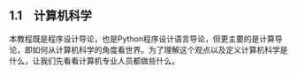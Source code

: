    

## 1.1　计算机科学

本教程既是程序设计导论，也是Python程序设计语言导论，但更主要的是计算导论，即如何从计算机科学的角度看世界。为了理解这个观点以及定义计算机科学是什么，让我们先看看计算机专业人员都做些什么。